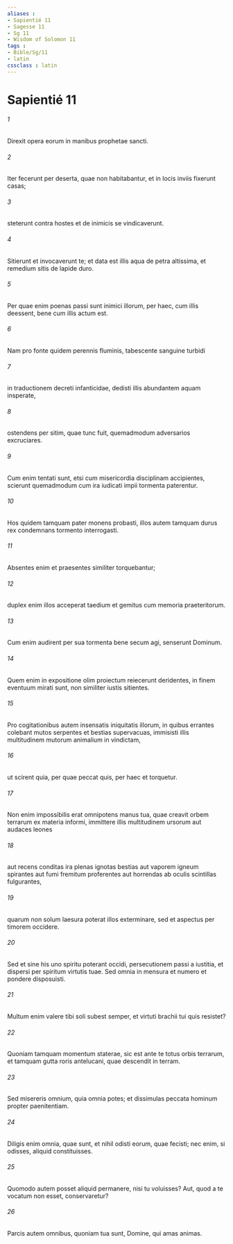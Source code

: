 ```yaml
---
aliases : 
- Sapientié 11
- Sagesse 11
- Sg 11
- Wisdom of Solomon 11
tags : 
- Bible/Sg/11
- latin
cssclass : latin
---
```


# Sapientié 11

###### 1
Direxit opera eorum in manibus prophetae sancti.
###### 2
Iter fecerunt per deserta, quae non habitabantur, et in locis inviis fixerunt casas;
###### 3
steterunt contra hostes et de inimicis se vindicaverunt.
###### 4
Sitierunt et invocaverunt te; et data est illis aqua de petra altissima, et remedium sitis de lapide duro.
###### 5
Per quae enim poenas passi sunt inimici illorum, per haec, cum illis deessent, bene cum illis actum est.
###### 6
Nam pro fonte quidem perennis fluminis, tabescente sanguine turbidi
###### 7
in traductionem decreti infanticidae, dedisti illis abundantem aquam insperate,
###### 8
ostendens per sitim, quae tunc fuit, quemadmodum adversarios excruciares.
###### 9
Cum enim tentati sunt, etsi cum misericordia disciplinam accipientes, scierunt quemadmodum cum ira iudicati impii tormenta paterentur.
###### 10
Hos quidem tamquam pater monens probasti, illos autem tamquam durus rex condemnans tormento interrogasti.
###### 11
Absentes enim et praesentes similiter torquebantur;
###### 12
duplex enim illos acceperat taedium et gemitus cum memoria praeteritorum.
###### 13
Cum enim audirent per sua tormenta bene secum agi, senserunt Dominum.
###### 14
Quem enim in expositione olim proiectum reiecerunt deridentes, in finem eventuum mirati sunt, non similiter iustis sitientes.
###### 15
Pro cogitationibus autem insensatis iniquitatis illorum, in quibus errantes colebant mutos serpentes et bestias supervacuas, immisisti illis multitudinem mutorum animalium in vindictam,
###### 16
ut scirent quia, per quae peccat quis, per haec et torquetur.
###### 17
Non enim impossibilis erat omnipotens manus tua, quae creavit orbem terrarum ex materia informi, immittere illis multitudinem ursorum aut audaces leones
###### 18
aut recens conditas ira plenas ignotas bestias aut vaporem igneum spirantes aut fumi fremitum proferentes aut horrendas ab oculis scintillas fulgurantes,
###### 19
quarum non solum laesura poterat illos exterminare, sed et aspectus per timorem occidere.
###### 20
Sed et sine his uno spiritu poterant occidi, persecutionem passi a iustitia, et dispersi per spiritum virtutis tuae. Sed omnia in mensura et numero et pondere disposuisti.
###### 21
Multum enim valere tibi soli subest semper, et virtuti brachii tui quis resistet?
###### 22
Quoniam tamquam momentum staterae, sic est ante te totus orbis terrarum, et tamquam gutta roris antelucani, quae descendit in terram.
###### 23
Sed misereris omnium, quia omnia potes; et dissimulas peccata hominum propter paenitentiam.
###### 24
Diligis enim omnia, quae sunt, et nihil odisti eorum, quae fecisti; nec enim, si odisses, aliquid constituisses.
###### 25
Quomodo autem posset aliquid permanere, nisi tu voluisses? Aut, quod a te vocatum non esset, conservaretur?
###### 26
Parcis autem omnibus, quoniam tua sunt, Domine, qui amas animas.
